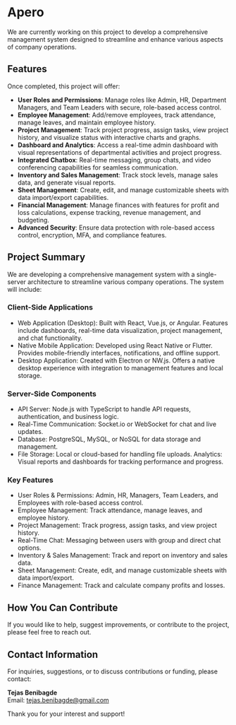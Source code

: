 # Apero

We are currently working on this project to develop a comprehensive management system designed to streamline and enhance various aspects of company operations. 

## Features

Once completed, this project will offer:

- **User Roles and Permissions**: Manage roles like Admin, HR, Department Managers, and Team Leaders with secure, role-based access control.
- **Employee Management**: Add/remove employees, track attendance, manage leaves, and maintain employee history.
- **Project Management**: Track project progress, assign tasks, view project history, and visualize status with interactive charts and graphs.
- **Dashboard and Analytics**: Access a real-time admin dashboard with visual representations of departmental activities and project progress.
- **Integrated Chatbox**: Real-time messaging, group chats, and video conferencing capabilities for seamless communication.
- **Inventory and Sales Management**: Track stock levels, manage sales data, and generate visual reports.
- **Sheet Management**: Create, edit, and manage customizable sheets with data import/export capabilities.
- **Financial Management**: Manage finances with features for profit and loss calculations, expense tracking, revenue management, and budgeting.
- **Advanced Security**: Ensure data protection with role-based access control, encryption, MFA, and compliance features.

## Project Summary
We are developing a comprehensive management system with a single-server architecture to streamline various company operations. The system will include:

### **Client-Side Applications**
- Web Application (Desktop): 
Built with React, Vue.js, or Angular. Features include dashboards, real-time data visualization, project management, and chat functionality.
- Native Mobile Application: Developed using React Native or Flutter. Provides mobile-friendly interfaces, notifications, and offline support.
- Desktop Application: Created with Electron or NW.js. Offers a native desktop experience with integration to management features and local storage.

### Server-Side Components
- API Server: Node.js with TypeScript to handle API requests, authentication, and business logic.
- Real-Time Communication: Socket.io or WebSocket for chat and live updates.
- Database: PostgreSQL, MySQL, or NoSQL for data storage and management.
- File Storage: Local or cloud-based for handling file uploads.
Analytics: Visual reports and dashboards for tracking performance and progress.
### Key Features
- User Roles & Permissions: Admin, HR, Managers, Team Leaders, and Employees with role-based access control.
- Employee Management: Track attendance, manage leaves, and employee history.
- Project Management: Track progress, assign tasks, and view project history.
- Real-Time Chat: Messaging between users with group and direct chat options.
- Inventory & Sales Management: Track and report on inventory and sales data.
- Sheet Management: Create, edit, and manage customizable sheets with data import/export.
- Finance Management: Track and calculate company profits and losses.
## How You Can Contribute

If you would like to help, suggest improvements, or contribute to the project, please feel free to reach out.

## Contact Information

For inquiries, suggestions, or to discuss contributions or funding, please contact:

**Tejas Benibagde**  
Email: [tejas.benibagde@gmail.com](mailto:tejas.benibagde@gmail.com)

Thank you for your interest and support!
